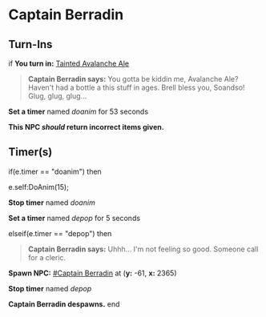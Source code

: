 # Captain Berradin
## Turn-Ins





if **You turn in:** [Tainted Avalanche Ale](/item/1459)


>**Captain Berradin says:** You gotta be kiddin me, Avalanche Ale? Haven't had a bottle a this stuff in ages. Brell bless you, Soandso! Glug, glug, glug...


**Set a timer** named *doanim* for 53 seconds

**This NPC *should* return incorrect items given.**

## Timer(s)

if(e.timer == "doanim") then


e.self:DoAnim(15);


**Stop timer** named *doanim*


**Set a timer** named *depop* for 5 seconds

elseif(e.timer == "depop") then


>**Captain Berradin says:** Uhhh... I'm not feeling so good. Someone call for a cleric.





**Spawn NPC:**  [\#Captain Berradin](/npc/116037) at (**y:** -61, **x:** 2365)


**Stop timer** named *depop*


**Captain Berradin despawns.**
end
